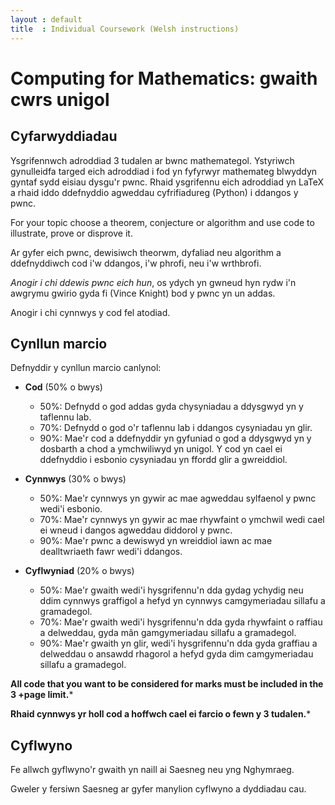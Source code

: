 ```yaml
---
layout : default
title  : Individual Coursework (Welsh instructions)
---
```


# Computing for Mathematics: gwaith cwrs unigol

## Cyfarwyddiadau

Ysgrifennwch adroddiad 3 tudalen ar bwnc mathemategol. Ystyriwch gynulleidfa
targed eich adroddiad i fod yn fyfyrwyr mathemateg blwyddyn gyntaf sydd eisiau
dysgu'r pwnc. Rhaid ysgrifennu eich adroddiad yn LaTeX a rhaid iddo ddefnyddio
agweddau cyfrifiadureg (Python) i ddangos y pwnc.

For your topic choose a theorem, conjecture or algorithm and use code to
illustrate, prove or disprove it.

Ar gyfer eich pwnc, dewisiwch theorwm, dyfaliad neu algorithm a ddefnyddiwch cod
i'w ddangos, i'w phrofi, neu i'w wrthbrofi.

*Anogir i chi ddewis pwnc eich hun*, os ydych yn gwneud hyn rydw i'n awgrymu
gwirio gyda fi (Vince Knight) bod y pwnc yn un addas.

Anogir i chi cynnwys y cod fel atodiad.


## Cynllun marcio

Defnyddir y cynllun marcio canlynol:

- **Cod** (50% o bwys)
	- 50%: Defnydd o god addas gyda chysyniadau a ddysgwyd yn y taflennu lab.
	- 70%: Defnydd o god o'r taflennu lab i ddangos cysyniadau yn glir.
	- 90%: Mae'r cod a ddefnyddir yn gyfuniad o god a ddysgwyd yn y dosbarth a
	chod a ymchwiliwyd yn unigol. Y cod yn cael ei ddefnyddio i esbonio
	cysyniadau yn ffordd glir a gwreiddiol.

- **Cynnwys** (30% o bwys)
	- 50%: Mae'r cynnwys yn gywir ac mae agweddau sylfaenol y pwnc wedi'i
	esbonio.
	- 70%: Mae'r cynnwys yn gywir ac mae rhywfaint o ymchwil wedi cael ei wneud
	i dangos agweddau diddorol y pwnc.
	- 90%: Mae'r pwnc a dewiswyd yn wreiddiol iawn ac mae dealltwriaeth fawr
	wedi'i ddangos.

- **Cyflwyniad** (20% o bwys)
	- 50%: Mae'r gwaith wedi'i hysgrifennu'n dda gydag ychydig neu ddim cynnwys
	graffigol a hefyd yn cynnwys camgymeriadau sillafu a gramadegol.
	- 70%: Mae'r gwaith wedi'i hysgrifennu'n dda gyda rhywfaint o raffiau a
	delweddau, gyda mân gamgymeriadau sillafu a gramadegol.
	- 90%: Mae'r gwaith yn glir, wedi'i hysgrifennu'n dda gyda graffiau a
	delweddau o ansawdd rhagorol a hefyd gyda dim camgymeriadau sillafu a
	gramadegol.

**All code that you want to be considered for marks must be included in the 3
 +page limit.***

**Rhaid cynnwys yr holl cod a hoffwch cael ei farcio o fewn y 3 tudalen.***



## Cyflwyno

Fe allwch gyflwyno'r gwaith yn naill ai Saesneg neu yng Nghymraeg.

Gweler y fersiwn Saesneg ar gyfer manylion cyflwyno a dyddiadau cau.
